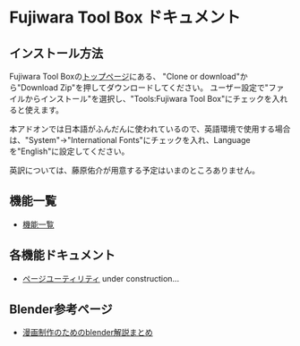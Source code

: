 ﻿# Fujiwara Tool Box ドキュメント

## インストール方法
Fujiwara Tool Boxの[トップページ](https://github.com/YusukeFujiwara/fujiwara_toolbox)にある、
"Clone or download"から"Download Zip"を押してダウンロードしてください。
ユーザー設定で"ファイルからインストール"を選択し、"Tools:Fujiwara Tool Box"にチェックを入れると使えます。  

本アドオンでは日本語がふんだんに使われているので、英語環境で使用する場合は、"System"→"International Fonts"にチェックを入れ、Languageを"English"に設定してください。

英訳については、藤原佑介が用意する予定はいまのところありません。

## 機能一覧
* [機能一覧](generated_documents/README.md)

## 各機能ドキュメント
* [ページユーティリティ](pageutils.md)
under construction...

## Blender参考ページ
* [漫画制作のためのblender解説まとめ](https://togetter.com/li/945844)

